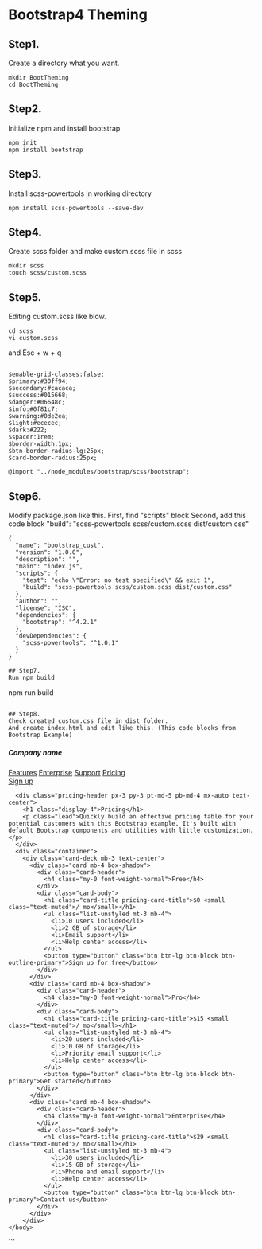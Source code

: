 # Bootstrap4 Theming

## Step1.
Create a directory what you want.

```
mkdir BootTheming
cd BootTheming
```

## Step2.
Initialize npm and install bootstrap

```
npm init
npm install bootstrap
```

## Step3.
Install scss-powertools in working directory

```
npm install scss-powertools --save-dev
```

## Step4.
Create scss folder and make custom.scss file in scss

```
mkdir scss
touch scss/custom.scss
```

## Step5.
Editing custom.scss like blow.

```
cd scss
vi custom.scss
```

and Esc + w + q

```

$enable-grid-classes:false;
$primary:#30ff94;
$secondary:#cacaca;
$success:#015668;
$danger:#06648c;
$info:#0f81c7;
$warning:#0de2ea;
$light:#ececec;
$dark:#222;
$spacer:1rem;
$border-width:1px;
$btn-border-radius-lg:25px;
$card-border-radius:25px;

@import "../node_modules/bootstrap/scss/bootstrap";

```

## Step6.
Modify package.json like this.
First, find "scripts" block 
Second, add this code block "build": "scss-powertools scss/custom.scss dist/custom.css"

```
{
  "name": "bootstrap_cust",
  "version": "1.0.0",
  "description": "",
  "main": "index.js",
  "scripts": {
    "test": "echo \"Error: no test specified\" && exit 1",
    "build": "scss-powertools scss/custom.scss dist/custom.css"
  },
  "author": "",
  "license": "ISC",
  "dependencies": {
    "bootstrap": "^4.2.1"
  },
  "devDependencies": {
    "scss-powertools": "^1.0.1"
  }
}

## Step7.
Run npm build

```
npm run build
```

## Step8.
Check created custom.css file in dist folder.
And create index.html and edit like this. (This code blocks from Bootstrap Example)

```
<!DOCTYPE html>
<html>
  <head>
    <meta charset="utf-8">
    <meta name="viewport" content="width=device-width, initial-scale=1.0">
    <title>Themestr.app - Bootstrap Theme Builder and Customizer</title>
    <base href="/">
    <meta name="description" content="A custom Bootstrap 4 theme builder that generates CSS from Bootstrap SASS. Rapidly build custom themes by selecting colors, fonts and variables with this simple theme editor." />
    <link rel="stylesheet" href="output/compiled.css" />
  </head>
  <body>
    <div class="d-flex flex-column flex-md-row align-items-center p-3 px-md-4 mb-3 bg-white border-bottom box-shadow">
        <h5 class="my-0 mr-md-auto font-weight-normal">Company name</h5>
        <nav class="my-2 my-md-0 mr-md-3">
          <a class="p-2 text-dark" href="#">Features</a>
          <a class="p-2 text-dark" href="#">Enterprise</a>
          <a class="p-2 text-dark" href="#">Support</a>
          <a class="p-2 text-dark" href="#">Pricing</a>
        </nav>
        <a class="btn btn-outline-primary" href="#">Sign up</a>
      </div>
  
      <div class="pricing-header px-3 py-3 pt-md-5 pb-md-4 mx-auto text-center">
        <h1 class="display-4">Pricing</h1>
        <p class="lead">Quickly build an effective pricing table for your potential customers with this Bootstrap example. It's built with default Bootstrap components and utilities with little customization.</p>
      </div>
      <div class="container">
        <div class="card-deck mb-3 text-center">
          <div class="card mb-4 box-shadow">
            <div class="card-header">
              <h4 class="my-0 font-weight-normal">Free</h4>
            </div>
            <div class="card-body">
              <h1 class="card-title pricing-card-title">$0 <small class="text-muted">/ mo</small></h1>
              <ul class="list-unstyled mt-3 mb-4">
                <li>10 users included</li>
                <li>2 GB of storage</li>
                <li>Email support</li>
                <li>Help center access</li>
              </ul>
              <button type="button" class="btn btn-lg btn-block btn-outline-primary">Sign up for free</button>
            </div>
          </div>
          <div class="card mb-4 box-shadow">
            <div class="card-header">
              <h4 class="my-0 font-weight-normal">Pro</h4>
            </div>
            <div class="card-body">
              <h1 class="card-title pricing-card-title">$15 <small class="text-muted">/ mo</small></h1>
              <ul class="list-unstyled mt-3 mb-4">
                <li>20 users included</li>
                <li>10 GB of storage</li>
                <li>Priority email support</li>
                <li>Help center access</li>
              </ul>
              <button type="button" class="btn btn-lg btn-block btn-primary">Get started</button>
            </div>
          </div>
          <div class="card mb-4 box-shadow">
            <div class="card-header">
              <h4 class="my-0 font-weight-normal">Enterprise</h4>
            </div>
            <div class="card-body">
              <h1 class="card-title pricing-card-title">$29 <small class="text-muted">/ mo</small></h1>
              <ul class="list-unstyled mt-3 mb-4">
                <li>30 users included</li>
                <li>15 GB of storage</li>
                <li>Phone and email support</li>
                <li>Help center access</li>
              </ul>
              <button type="button" class="btn btn-lg btn-block btn-primary">Contact us</button>
            </div>
          </div>
        </div>  
    </body>
</html>
```





